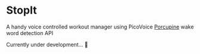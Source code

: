 # StopIt

A handy voice controlled workout manager using PicoVoice [Porcupine](https://picovoice.ai/platform/porcupine) wake word detection API

Currently under development... :hammer:
